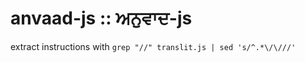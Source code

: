 # anvaad-js :: ਅਨੁਵਾਦ-js

 extract instructions with ```grep "//" translit.js | sed 's/^.*\/\///'```
